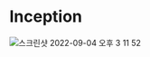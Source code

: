 # Inception

![스크린샷 2022-09-04 오후 3 11 52](https://user-images.githubusercontent.com/45951630/188300023-bbea6a6b-d644-42ff-95c5-7fd9bf587401.png)
